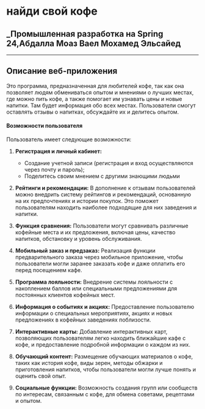 # найди свой кофе
## _Промышленная разработка на Spring 24,Абдалла Моаз Ваел Мохамед Эльсайед
---
## Описание веб-приложения
Это программа, предназначенная для любителей кофе, так как она позволяет людям обмениваться опытом и мнениями о лучших местах, где можно пить кофе, а также помогает им узнавать цены и новые напитки. Там будет информация обо всех местах. Пользователи смогут оставлять отзывы о напитках, обсуждайте их и делитесь опытом.
#### Возможности пользователя
Пользователь имеет следующие возможности:
1.  **Регистрация и личный кабинет:**
      - Создание учетной записи (регистрация и вход осуществляются через почту и пароль);
      - Поделитесь своим мнением с другими знающими людьми
2. **Рейтинги и рекомендации:** В дополнение к отзывам пользователей можно внедрить систему рейтингов и рекомендаций, основанную на их предпочтениях и истории покупок. Это поможет пользователям находить наиболее подходящие для них заведения и напитки.

3. **Функция сравнения:** Пользователи могут сравнивать различные кофейные места и их предложения, включая цены, качество напитков, обстановку и уровень обслуживания.

4. **Мобильный заказ и предзаказ:** Реализация функции предварительного заказа через мобильное приложение, чтобы пользователи могли заранее заказать кофе и даже оплатить его перед посещением кафе.

5. **Программа лояльности:** Внедрение системы лояльности с накоплением баллов или специальными предложениями для постоянных клиентов кофейных мест.

6. **Информация о событиях и акциях:** Предоставление пользователю информации о специальных мероприятиях, акциях и новых предложениях в кофейных заведениях поблизости.

7. **Интерактивные карты:** Добавление интерактивных карт, позволяющих пользователям легко находить ближайшие кафе с кофе, и предоставление подробной информации о каждом из них.

8. **Обучающий контент:** Размещение обучающих материалов о кофе, таких как история кофе, виды зерен, методы обжарки и приготовления напитков, чтобы пользователи могли лучше понять и оценить свой опыт.

9. **Социальные функции:** Возможность создания групп или сообществ по интересам, связанным с кофе, для обмена советами, рецептами и опытом.
